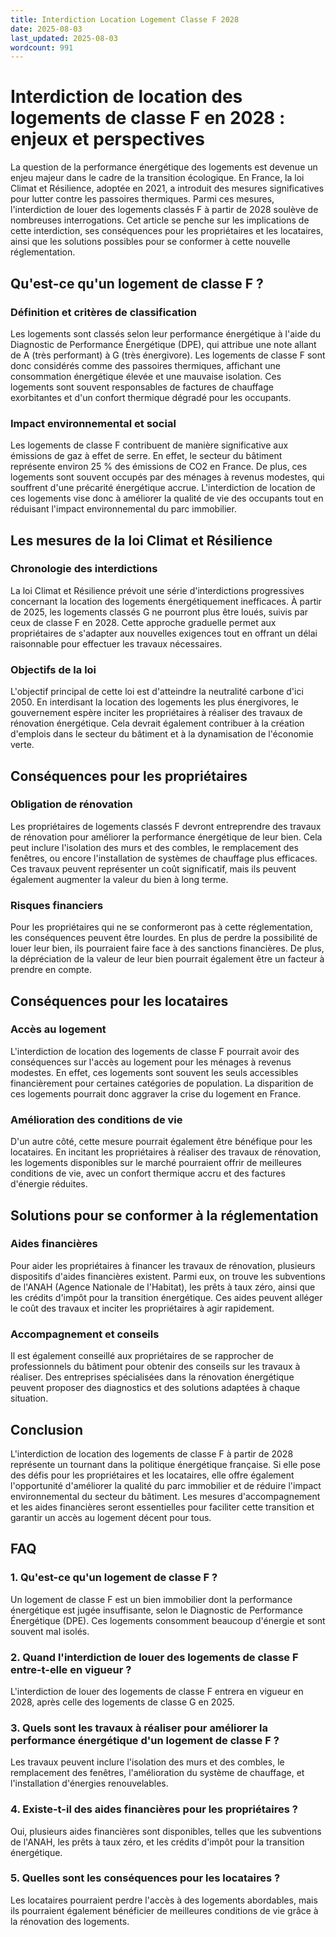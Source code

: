 ```yaml
---
title: Interdiction Location Logement Classe F 2028
date: 2025-08-03
last_updated: 2025-08-03
wordcount: 991
---
```


# Interdiction de location des logements de classe F en 2028 : enjeux et perspectives

La question de la performance énergétique des logements est devenue un enjeu majeur dans le cadre de la transition écologique. En France, la loi Climat et Résilience, adoptée en 2021, a introduit des mesures significatives pour lutter contre les passoires thermiques. Parmi ces mesures, l'interdiction de louer des logements classés F à partir de 2028 soulève de nombreuses interrogations. Cet article se penche sur les implications de cette interdiction, ses conséquences pour les propriétaires et les locataires, ainsi que les solutions possibles pour se conformer à cette nouvelle réglementation.

## Qu'est-ce qu'un logement de classe F ?

### Définition et critères de classification

Les logements sont classés selon leur performance énergétique à l'aide du Diagnostic de Performance Énergétique (DPE), qui attribue une note allant de A (très performant) à G (très énergivore). Les logements de classe F sont donc considérés comme des passoires thermiques, affichant une consommation énergétique élevée et une mauvaise isolation. Ces logements sont souvent responsables de factures de chauffage exorbitantes et d'un confort thermique dégradé pour les occupants.

### Impact environnemental et social

Les logements de classe F contribuent de manière significative aux émissions de gaz à effet de serre. En effet, le secteur du bâtiment représente environ 25 % des émissions de CO2 en France. De plus, ces logements sont souvent occupés par des ménages à revenus modestes, qui souffrent d'une précarité énergétique accrue. L'interdiction de location de ces logements vise donc à améliorer la qualité de vie des occupants tout en réduisant l'impact environnemental du parc immobilier.

## Les mesures de la loi Climat et Résilience

### Chronologie des interdictions

La loi Climat et Résilience prévoit une série d'interdictions progressives concernant la location des logements énergétiquement inefficaces. À partir de 2025, les logements classés G ne pourront plus être loués, suivis par ceux de classe F en 2028. Cette approche graduelle permet aux propriétaires de s'adapter aux nouvelles exigences tout en offrant un délai raisonnable pour effectuer les travaux nécessaires.

### Objectifs de la loi

L'objectif principal de cette loi est d'atteindre la neutralité carbone d'ici 2050. En interdisant la location des logements les plus énergivores, le gouvernement espère inciter les propriétaires à réaliser des travaux de rénovation énergétique. Cela devrait également contribuer à la création d'emplois dans le secteur du bâtiment et à la dynamisation de l'économie verte.

## Conséquences pour les propriétaires

### Obligation de rénovation

Les propriétaires de logements classés F devront entreprendre des travaux de rénovation pour améliorer la performance énergétique de leur bien. Cela peut inclure l'isolation des murs et des combles, le remplacement des fenêtres, ou encore l'installation de systèmes de chauffage plus efficaces. Ces travaux peuvent représenter un coût significatif, mais ils peuvent également augmenter la valeur du bien à long terme.

### Risques financiers

Pour les propriétaires qui ne se conformeront pas à cette réglementation, les conséquences peuvent être lourdes. En plus de perdre la possibilité de louer leur bien, ils pourraient faire face à des sanctions financières. De plus, la dépréciation de la valeur de leur bien pourrait également être un facteur à prendre en compte.

## Conséquences pour les locataires

### Accès au logement

L'interdiction de location des logements de classe F pourrait avoir des conséquences sur l'accès au logement pour les ménages à revenus modestes. En effet, ces logements sont souvent les seuls accessibles financièrement pour certaines catégories de population. La disparition de ces logements pourrait donc aggraver la crise du logement en France.

### Amélioration des conditions de vie

D'un autre côté, cette mesure pourrait également être bénéfique pour les locataires. En incitant les propriétaires à réaliser des travaux de rénovation, les logements disponibles sur le marché pourraient offrir de meilleures conditions de vie, avec un confort thermique accru et des factures d'énergie réduites.

## Solutions pour se conformer à la réglementation

### Aides financières

Pour aider les propriétaires à financer les travaux de rénovation, plusieurs dispositifs d'aides financières existent. Parmi eux, on trouve les subventions de l'ANAH (Agence Nationale de l'Habitat), les prêts à taux zéro, ainsi que les crédits d'impôt pour la transition énergétique. Ces aides peuvent alléger le coût des travaux et inciter les propriétaires à agir rapidement.

### Accompagnement et conseils

Il est également conseillé aux propriétaires de se rapprocher de professionnels du bâtiment pour obtenir des conseils sur les travaux à réaliser. Des entreprises spécialisées dans la rénovation énergétique peuvent proposer des diagnostics et des solutions adaptées à chaque situation.

## Conclusion

L'interdiction de location des logements de classe F à partir de 2028 représente un tournant dans la politique énergétique française. Si elle pose des défis pour les propriétaires et les locataires, elle offre également l'opportunité d'améliorer la qualité du parc immobilier et de réduire l'impact environnemental du secteur du bâtiment. Les mesures d'accompagnement et les aides financières seront essentielles pour faciliter cette transition et garantir un accès au logement décent pour tous.

## FAQ

### 1. Qu'est-ce qu'un logement de classe F ?

Un logement de classe F est un bien immobilier dont la performance énergétique est jugée insuffisante, selon le Diagnostic de Performance Énergétique (DPE). Ces logements consomment beaucoup d'énergie et sont souvent mal isolés.

### 2. Quand l'interdiction de louer des logements de classe F entre-t-elle en vigueur ?

L'interdiction de louer des logements de classe F entrera en vigueur en 2028, après celle des logements de classe G en 2025.

### 3. Quels sont les travaux à réaliser pour améliorer la performance énergétique d'un logement de classe F ?

Les travaux peuvent inclure l'isolation des murs et des combles, le remplacement des fenêtres, l'amélioration du système de chauffage, et l'installation d'énergies renouvelables.

### 4. Existe-t-il des aides financières pour les propriétaires ?

Oui, plusieurs aides financières sont disponibles, telles que les subventions de l'ANAH, les prêts à taux zéro, et les crédits d'impôt pour la transition énergétique.

### 5. Quelles sont les conséquences pour les locataires ?

Les locataires pourraient perdre l'accès à des logements abordables, mais ils pourraient également bénéficier de meilleures conditions de vie grâce à la rénovation des logements.